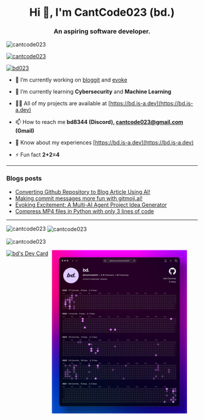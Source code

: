 <h1 align="center">Hi 👋, I'm CantCode023 (bd.)</h1>
<h3 align="center">An aspiring software developer.</h3>

<p align="left"> <img src="https://komarev.com/ghpvc/?username=cantcode023&label=Profile%20views&color=0e75b6&style=flat" alt="cantcode023" /> </p>

<p align="left"> <a href="https://github.com/ryo-ma/github-profile-trophy"><img src="https://github-profile-trophy.vercel.app/?username=cantcode023" alt="cantcode023" /></a> </p>

<p align="left"> <a href="https://twitter.com/bd023" target="blank"><img src="https://img.shields.io/twitter/follow/bd023?logo=twitter&style=for-the-badge" alt="bd023" /></a> </p>

- 🔭 I’m currently working on [bloggit](https://github.com/CantCode023/bloggit) and [evoke](https://github.com/CantCode023/evoke)

- 🌱 I’m currently learning **Cybersecurity** and **Machine Learning**

- 👨‍💻 All of my projects are available at [https://bd.is-a.dev](https://bd.is-a.dev)

- 📫 How to reach me **bd8344 (Discord), cantcode023@gmail.com (Gmail)**

- 📄 Know about my experiences [https://bd.is-a.dev](https://bd.is-a.dev)

- ⚡ Fun fact **2+2=4**

---

### Blogs posts
<!-- BLOG-POST-LIST:START -->
- [Converting Github Repository to Blog Article Using AI!](https://medium.com/@cantcode023/bloggit-from-github-guts-to-blog-glory-because-who-has-time-to-actually-write-f26bcf037e12?source=rss-d5411099f338------2)
- [Making commit messages more fun with gitmoji.ai!](https://medium.com/@cantcode023/making-commit-messages-more-fun-with-gitmoji-ai-85cfdcf13cba?source=rss-d5411099f338------2)
- [Evoking Excitement: A Multi-AI Agent Project Idea Generator](https://medium.com/@cantcode023/evoking-excitement-a-multi-ai-agent-project-idea-generator-aecc5c49af52?source=rss-d5411099f338------2)
- [Compress MP4 files in Python with only 3 lines of code](https://medium.com/@cantcode023/compress-mp4-files-in-python-with-only-3-lines-of-code-4b01f6d274c7?source=rss-d5411099f338------2)
<!-- BLOG-POST-LIST:END -->

---

<p><img align="left" src="https://github-readme-stats.vercel.app/api/top-langs?username=cantcode023&show_icons=true&locale=en&layout=compact" alt="cantcode023" /></p>

<p>&nbsp;<img align="center" src="https://github-readme-stats.vercel.app/api?username=cantcode023&show_icons=true&locale=en" alt="cantcode023" /></p>

<p><img align="center" src="https://github-readme-streak-stats.herokuapp.com/?user=cantcode023&" alt="cantcode023" /></p>

<div style="display: flex; gap: 10px;">
  <a href="https://app.daily.dev/bd023">
    <img src="https://api.daily.dev/devcards/v2/trtz72Q4xzYdbF5eF5ghE.png?type=default&r=kw9" width="356" alt="bd's Dev Card"/>
  </a>
  <a href="https://github.com/CantCode023">
    <img src="https://raw.githubusercontent.com/CantCode023/CantCode023/refs/heads/main/assets/postspark_export_2025-02-09_11-05-21.png" width="356" alt="bd's contribution graph"/>
  </a>
</div>
